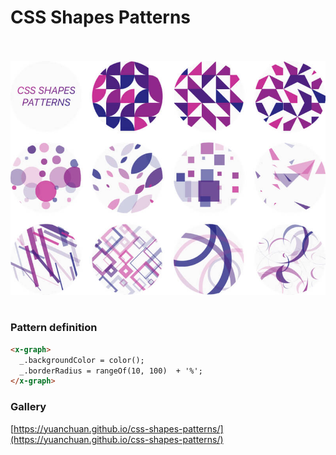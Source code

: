 # CSS Shapes Patterns

</br> </br>
![css shapes patterns](screenshot.jpg)
</br> </br>

### Pattern definition

```html
<x-graph>
  _.backgroundColor = color();
  _.borderRadius = rangeOf(10, 100)  + '%';
</x-graph>
```

### Gallery

[https://yuanchuan.github.io/css-shapes-patterns/](https://yuanchuan.github.io/css-shapes-patterns/)
